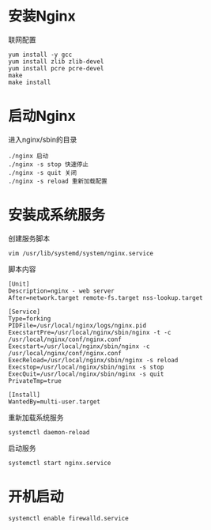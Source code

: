 # 安装Nginx

联网配置

```shell
yum install -y gcc
yum install zlib zlib-devel
yum install pcre pcre-devel
make 
make install
```



# 启动Nginx

进入nginx/sbin的目录

```
./nginx 启动
./nginx -s stop 快速停止
./nginx -s quit 关闭
./nginx -s reload 重新加载配置
```

# 安装成系统服务

创建服务脚本

```shell
vim /usr/lib/systemd/system/nginx.service
```

脚本内容

```
[Unit]
Description=nginx - web server
After=network.target remote-fs.target nss-lookup.target

[Service]
Type=forking
PIDFile=/usr/local/nginx/logs/nginx.pid
ExecstartPre=/usr/local/nginx/sbin/nginx -t -c
/usr/local/nginx/conf/nginx.conf
Execstart=/usr/local/nginx/sbin/nginx -c /usr/local/nginx/conf/nginx.conf
ExecReload=/usr/local/nginx/sbin/nginx -s reload
Execstop=/usr/local/nginx/sbin/nginx -s stop
ExecQuit=/usr/local/nginx/sbin/nginx -s quit
PrivateTmp=true

[Install]
WantedBy=multi-user.target

```

重新加载系统服务

```
systemctl daemon-reload
```

启动服务

```
systemctl start nginx.service
```





# 开机启动

```
systemctl enable firewalld.service
```

